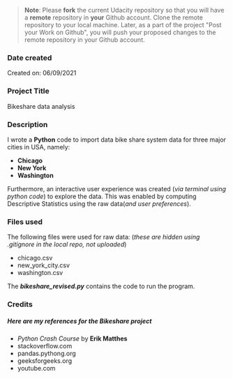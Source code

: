 >**Note**: Please **fork** the current Udacity repository so that you will have a **remote** repository in **your** Github account. Clone the remote repository to your local machine. Later, as a part of the project "Post your Work on Github", you will push your proposed changes to the remote repository in your Github account.

### Date created
Created on: 06/09/2021

### Project Title
Bikeshare data analysis

### Description
I wrote a **Python** code to import data bike share system data for three major cities in USA, namely:
* **Chicago**
* **New York**
* **Washington**

Furthermore, an interactive user experience was created (*via terminal using python code*) to explore the data. This was enabled by computing Descriptive Statistics using the raw data(*and user preferences*).



### Files used
The following files were used for raw data: (*these are hidden using .gitignore in the local repo, not uploaded*)
* chicago.csv
* new_york_city.csv
* washington.csv

The _**bikeshare_revised.py**_ contains the code to run the program.

### Credits

##### Here are my references for the Bikeshare project

* *Python Crash Course* by **Erik Matthes**
* stackoverflow.com
* pandas.pythong.org
* geeksforgeeks.org
* youtube.com 
